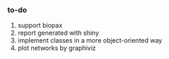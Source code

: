 
### to-do

1. support biopax
2. report generated with shiny
3. implement classes in a more object-oriented way
4. plot networks by graphiviz
